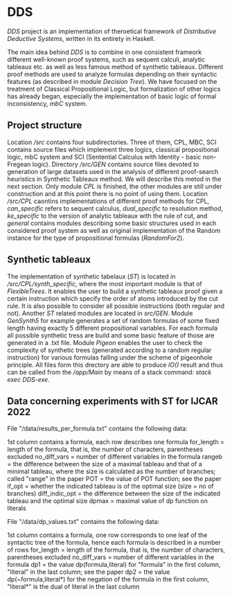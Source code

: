 # DDS

*DDS* project is an implementation of theroetical framework of *Distributive Deductive Systems*, written in its entirety in Haskell.

The main idea behind *DDS* is to combine in one consistent frameork different well-known proof systems, such as sequent calculi, analytic tableaux etc. as well as less famous method of synthetic tableaux. Different proof methods are used to analyze formulas depending on their syntactic features (as described in module *Decision Tree*). We have focused on the treatment of Classical Propositional Logic, but formalization of other logics has already began, especially the implementation of basic logic of formal inconsistency, *mbC* system.

## Project structure
Location */src* contains four subdirectories. Three of them, CPL, MBC, SCI contains source files which implement three logics, classical propositional logic, mbC system and SCI (Sentential Calculus with Identity - basic non-Fregean logic). Directory */src/GEN* contains source files devoted to generation of large datasets used in the analysis of different proof-search heuristics in Synthetic Tableaux method. We will describe this metod in the next section. Only module *CPL* is finished, the other modules are still under construction and at this point there is no point of using them. Location */src/CPL* caontins implementations of different proof methods for CPL, *can_specific* refers to sequent calculus, *dual_specific* to resolution method, *ke_specific* to the version of analytic tableaux with the rule of cut, and *general* contains modules describing some basic structures used in each considered proof system as well as original implementation of the Random instance for the type of propositional formulas (*RandomFor2*).

## Synthetic tableaux
The implementation of synthetic tabelaux (*ST*) is located in */src/CPL/synth_specific*, where the most important module is that of *FlexibleTrees*. It enables the user to build a synthetic tableaux proof given a certain instruction which specify the order of atoms introduced by the cut rule. It is also possible to consider all possible instructions (both regular and not). Another *ST* related modules are located in *src/GEN*. Module *GenSynth5* for example generates a set of random formulas of some fixed length having exactly 5 different propositional variables. For each formula all possible synthetic tress are build and some basic feature of those are generated in a .txt file. Module *Pigeon* enables the user to check the complexity of synthetic trees (generated according to a random regular instruction) for various formulas falling under the scheme of pigeonhole principle. All files form this drectory are able to produce *IO()* result and thus can be called from the */app/Main* by means of a stack command: *stack exec DDS-exe*. 

## Data concerning experiments with ST for IJCAR 2022

File "/data/results_per_formula.txt" contains the following data:

1st column contains a formula, each row describes one formula
for_length 	= length of the formula, that is, the number of characters, parentheses excluded
no_diff_vars 	= number of different variables in the formula
rangeb 		= the difference between the size of a maximal tableau and that of a minimal tableau, where the size is calculated as the number of branches; called "range" in the paper
POT 		= the value of POT function; see the paper
if_opt 		= whether the indicated tableau is of the optimal size (size = no of branches)
diff_indic_opt 	= the difference between the size of the indicated tableau and the optimal size
dpmax 		= maximal value of dp function on literals

File "/data/dp_values.txt" contains the following data:

1st column contains a formula, one row corresponds to one leaf of the syntactic tree of the formula, hence each formula is described in a number of rows
for_length = length of the formula, that is, the number of characters, parentheses excluded
no_diff_vars = number of different variables in the formula
dp1 = the value dp(formula,literal) for "formula" in the first column, "literal" in the last column; see the paper
dp2 = the value dp(~formula,literal*) for the negation of the formula in the first column, "literal*" is the dual of literal in the last column
